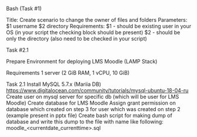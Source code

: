 Bash (Task #1)

Title: Create scenario to change the owner of files and folders
Parameters: 
$1 username
$2 directory
Requirements:
$1 - should be existing user in your OS (in your script the checking block should be present)
$2 - should be only the directory (also need to be checked in your script)

  
Task #2.1

Prepare Environment for deploying LMS Moodle (LAMP Stack)

Requirements
1 server (2 GiB RAM, 1 vCPU, 10 GiB)


Task 2.1
Install MySQL 5.7.x (Mariia DB)
https://www.digitalocean.com/community/tutorials/mysql-ubuntu-18-04-ru
Create user on mysql server for specific db (which will be user for LMS Moodle)
Create database for LMS Moodle
Assign grant permission on database which created on step 3 for user which was created on step 2 (example present in pptx file)
Create bash script for making dump of database and write this dump to the file with name like following: moodle_<currentdate_currenttime>.sql
 

        
        
